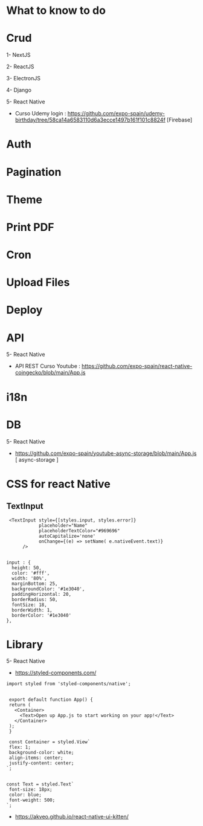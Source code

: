 # What to know to do

# Crud
1- NextJS

2- ReactJS

3- ElectronJS

4- Django

5- React Native
- Curso Udemy login : https://github.com/expo-spain/udemy-birthday/tree/58ca14a6583110d6a3ecce1497b161f101c8824f [Firebase]

# Auth

# Pagination

# Theme

# Print PDF

# Cron

# Upload Files

# Deploy

# API

5- React Native
- API REST Curso Youtube : https://github.com/expo-spain/react-native-coingecko/blob/main/App.js

# i18n

# DB
5- React Native
- https://github.com/expo-spain/youtube-async-storage/blob/main/App.js [ async-storage ]

# CSS for react Native
## TextInput
```
 <TextInput style={[styles.input, styles.error]}
            placeholder="Name"
            placeholderTextColor="#969696"
            autoCapitalize='none'
            onChange={(e) => setName( e.nativeEvent.text)}
      />
      
      
input : {
  height: 50,
  color: '#fff',
  width: '80%',
  marginBottom: 25,
  backgroundColor: '#1e3040',
  paddingHorizontal: 20,
  borderRadius: 50,
  fontSize: 18,
  borderWidth: 1,
  borderColor: '#1e3040'
},
 ```
 
 # Library
 5- React Native

 - https://styled-components.com/
 ```
 import styled from 'styled-components/native';


  export default function App() {
  return (
    <Container>
      <Text>Open up App.js to start working on your app!</Text>
    </Container>
  );
  }
 
  const Container = styled.View`
  flex: 1;
  background-color: white;
  align-items: center;
  justify-content: center;
`;


const Text = styled.Text`
  font-size: 18px;
  color: blue;
  font-weight: 500;
`;
  ```
 - https://akveo.github.io/react-native-ui-kitten/


